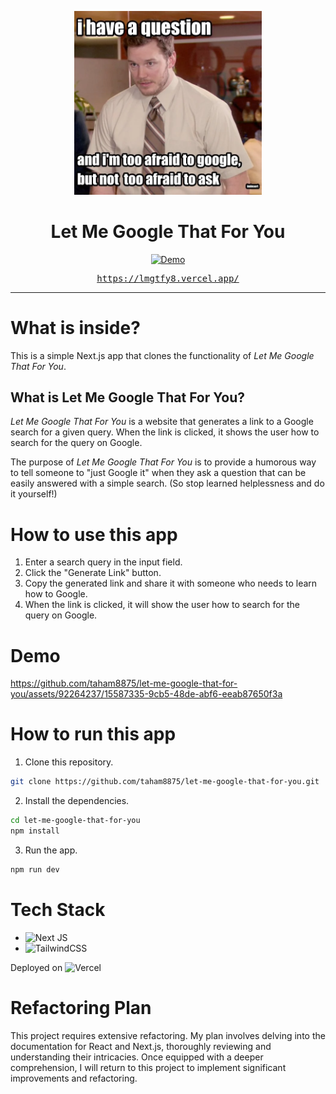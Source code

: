 
<p align="center">
  <picture>
  <img src="./docs/Let me google that for you.png" width="300" alt="Let Me Google That For You" />
</picture>
</p>

<h1 align="center">
    Let Me Google That For You
</h1>

<p align="center">
  <a href="https://lmgtfy8.vercel.app/"
    ><img
      alt="Demo"
      src="https://img.shields.io/badge/demo-online-green.svg?style=flat-square"
    />
    </a>
</p>

<p align="center" style="font-family: monospace">
  <a href="https://lmgtfy8.vercel.app/"
    >https://lmgtfy8.vercel.app/
    </a>
</p>

---

# What is inside?

This is a simple Next.js app that clones the functionality of *Let Me Google That For You*.

## What is Let Me Google That For You?

*Let Me Google That For You* is a website that generates a link to a Google search for a given query. When the link is clicked, it shows the user how to search for the query on Google.

The purpose of *Let Me Google That For You* is to provide a humorous way to tell someone to "just Google it" when they ask a question that can be easily answered with a simple search. (So stop learned helplessness and do it yourself!)

# How to use this app

1. Enter a search query in the input field.
2. Click the "Generate Link" button.
3. Copy the generated link and share it with someone who needs to learn how to Google.
4. When the link is clicked, it will show the user how to search for the query on Google.

# Demo



https://github.com/taham8875/let-me-google-that-for-you/assets/92264237/15587335-9cb5-48de-abf6-eeab87650f3a



# How to run this app

1. Clone this repository.

```bash
git clone https://github.com/taham8875/let-me-google-that-for-you.git
```

2. Install the dependencies.

```bash
cd let-me-google-that-for-you
npm install
```

3. Run the app.

```bash
npm run dev
```

# Tech Stack

- ![Next JS](https://img.shields.io/badge/Next-black?style=for-the-badge&logo=next.js&logoColor=white)
- ![TailwindCSS](https://img.shields.io/badge/tailwindcss-%2338B2AC.svg?style=for-the-badge&logo=tailwind-css&logoColor=white)

Deployed on ![Vercel](https://img.shields.io/badge/vercel-%23000000.svg?style=for-the-badge&logo=vercel&logoColor=white)

# Refactoring Plan

This project requires extensive refactoring. My plan involves delving into the documentation for React and Next.js, thoroughly reviewing and understanding their intricacies. Once equipped with a deeper comprehension, I will return to this project to implement significant improvements and refactoring.
